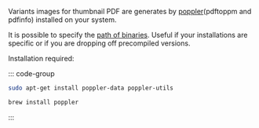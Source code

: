 Variants images for thumbnail PDF are generates by [poppler](https://poppler.freedesktop.org)(pdftoppm and pdfinfo) installed on your system.

It is possible to specify the [path of binaries](/guide/essentials/configuration.html#bin-optional). Useful if your installations are specific or if you are dropping off precompiled versions.

Installation required:

::: code-group
```sh [linux]
sudo apt-get install poppler-data poppler-utils
```
```sh [mac]
brew install poppler
```
:::

